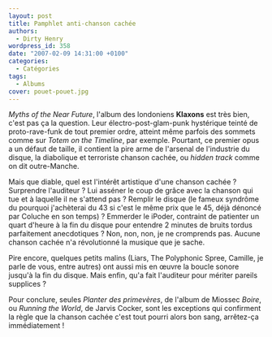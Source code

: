 ```yaml
---
layout: post
title: Pamphlet anti-chanson cachée
authors:
  - Dirty Henry
wordpress_id: 358
date: "2007-02-09 14:31:00 +0100"
categories:
  - Catégories
tags:
  - Albums
cover: pouet-pouet.jpg
---
```


_Myths of the Near Future_, l'album des londoniens **Klaxons** est très bien,
c'est pas ça la question. Leur électro-post-glam-punk hystérique teinté de
proto-rave-funk de tout premier ordre, atteint même parfois des sommets comme
sur _Totem on the Timeline_, par exemple. Pourtant, ce premier opus a un défaut
de taille, il contient la pire arme de l'arsenal de l'industrie du disque, la
diabolique et terroriste chanson cachée, ou _hidden track_ comme on dit
outre-Manche.

Mais que diable, quel est l'intérêt artistique d'une chanson cachée ? Surprendre
l'auditeur ? Lui asséner le coup de grâce avec la chanson qui tue et à laquelle
il ne s'attend pas ? Remplir le disque (le fameux syndrôme du pourquoi
j'achèterai du 43 si c'est le même prix que le 45, déjà dénoncé par Coluche en
son temps) ? Emmerder le iPoder, contraint de patienter un quart d'heure à la
fin du disque pour entendre 2 minutes de bruits tordus parfaitement
anecdotiques ? Non, non, non, je ne cromprends pas. Aucune chanson cachée n'a
révolutionné la musique que je sache.

Pire encore, quelques petits malins (Liars, The Polyphonic Spree, Camille, je
parle de vous, entre autres) ont aussi mis en œuvre la boucle sonore jusqu'à la
fin du disque. Mais enfin, qu'a fait l'auditeur pour mériter pareils supplices ?

Pour conclure, seules _Planter des primevères_, de l'album de Miossec _Boire_,
ou _Running the World_, de Jarvis Cocker, sont les exceptions qui confirment la
règle que la chanson cachée c'est tout pourri alors bon sang, arrêtez-ça
immédiatement !
